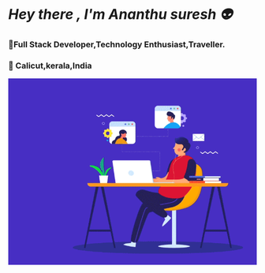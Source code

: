 # ***Hey there , I'm Ananthu suresh 👽***

### 📌Full Stack Developer,Technology Enthusiast,Traveller.
  ### 📍 Calicut,kerala,India

![gify](gify.gif)
